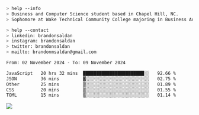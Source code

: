 ````bash
> help --info
> Business and Computer Science student based in Chapel Hill, NC.
> Sophomore at Wake Technical Community College majoring in Business Administration.
````

````bash
> help --contact
> linkedin: brandonsaldan
> instagram: brandonsaldan
> twitter: brandonsaldan
> mailto: brandonmsaldan@gmail.com
````

<!--START_SECTION:waka-->

```txt
From: 02 November 2024 - To: 09 November 2024

JavaScript   20 hrs 32 mins  ███████████████████████░░   92.66 %
JSON         36 mins         ▓░░░░░░░░░░░░░░░░░░░░░░░░   02.75 %
Other        25 mins         ▒░░░░░░░░░░░░░░░░░░░░░░░░   01.89 %
CSS          20 mins         ▒░░░░░░░░░░░░░░░░░░░░░░░░   01.55 %
TOML         15 mins         ▒░░░░░░░░░░░░░░░░░░░░░░░░   01.14 %
```

<!--END_SECTION:waka-->

![](https://komarev.com/ghpvc/?username=brandonsaldan&color=6A8AFF)

